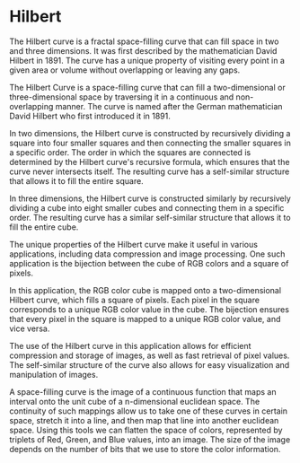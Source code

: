 # Hilbert

The Hilbert curve is a fractal space-filling curve that can fill space in two and three dimensions. It was first described by the mathematician David Hilbert in 1891. The curve has a unique property of visiting every point in a given area or volume without overlapping or leaving any gaps.

The Hilbert Curve is a space-filling curve that can fill a two-dimensional or three-dimensional space by traversing it in a continuous and non-overlapping manner. The curve is named after the German mathematician David Hilbert who first introduced it in 1891.

In two dimensions, the Hilbert curve is constructed by recursively dividing a square into four smaller squares and then connecting the smaller squares in a specific order. The order in which the squares are connected is determined by the Hilbert curve's recursive formula, which ensures that the curve never intersects itself. The resulting curve has a self-similar structure that allows it to fill the entire square.

In three dimensions, the Hilbert curve is constructed similarly by recursively dividing a cube into eight smaller cubes and connecting them in a specific order. The resulting curve has a similar self-similar structure that allows it to fill the entire cube.

The unique properties of the Hilbert curve make it useful in various applications, including data compression and image processing. One such application is the bijection between the cube of RGB colors and a square of pixels.

In this application, the RGB color cube is mapped onto a two-dimensional Hilbert curve, which fills a square of pixels. Each pixel in the square corresponds to a unique RGB color value in the cube. The bijection ensures that every pixel in the square is mapped to a unique RGB color value, and vice versa.

The use of the Hilbert curve in this application allows for efficient compression and storage of images, as well as fast retrieval of pixel values. The self-similar structure of the curve also allows for easy visualization and manipulation of images.

A space-filling curve is the image of a continuous function that maps an interval onto the unit cube of a n-dimensional euclidean space. The continuity of such mappings allow us to take one of these curves in certain space, stretch it into a line, and then map that line into another euclidean space. Using this tools we can flatten the space of colors, represented by triplets of Red, Green, and Blue values, into an image. The size of the image depends on the number of bits that we use to store the color information.
